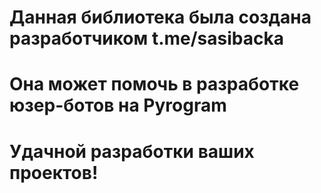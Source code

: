 # Данная библиотека была создана разработчиком t.me/sasibacka
# Она может помочь в разработке юзер-ботов на Pyrogram
# Удачной разработки ваших проектов!